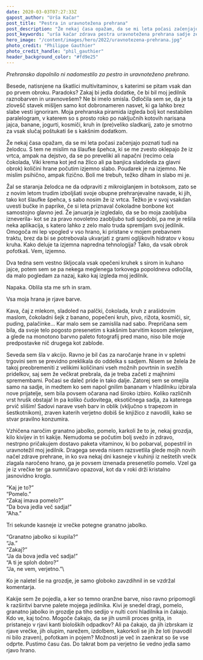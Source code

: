 ```yaml
---
date: 2020-03-03T07:27:33Z
gapost_author: "Urša Kačar"
post_title: "Pestra in uravnotežena prehrana"
post_description: "Že nekaj časa opažam, da se mi leta počasi začenjajo poznati tudi na želodcu. S tem ne mislim na šlaufke špehca, ki se me zvesto oklepajo že iz vrtca, ampak na dejstvo, da se po preveliki ali napačni (recimo cela čokolada, Viki krema kot jed na žlico ali pa banjica sladoleda za glavni obrok) količini hrane počutim izjemno slabo."
post_keywords: "urša kačar zdrava pestra uravnotežena prehrana sadje zelenjava čips čokolada piškoti prehranska dopolnila piramida"
hero_image: "/content/images/hero/2022/uravnotezena-prehrana.jpg"
photo_credit: "Philippe Gauthier"
photo_credit_handle: "phil_gauthier"
header_background_color: "#fd9e25"
---
```


_Prehransko dopolnilo ni nadomestilo za pestro in uravnoteženo prehrano._

Besede, natisnjene na škatlici multivitaminov, s katerimi se pitam vsak dan po prvem obroku. Paradoks? Zakaj bi jedla dodatke, če bi bil moj jedilnik raznobarven in uravnovešem? Ne bi imelo smisla. Odločila sem se, da je ta zlovešč stavek mišljen samo kot dobronameren nasvet, ki ga lahko brez slabe vesti ignoriram. Moja prehranska piramida izgleda bolj kot nestabilen paralelogram, v katerem so s prosto roko po naključnih kotovih narisana jajca, banane, jogurti, kosmiči, kruh in (pre)veliko sladkarij, zato je smotrno za vsak slučaj poštukati še s kakšnim dodatkom.

Že nekaj časa opažam, da se mi leta počasi začenjajo poznati tudi na želodcu. S tem ne mislim na šlaufke špehca, ki se me zvesto oklepajo že iz vrtca, ampak na dejstvo, da se po preveliki ali napačni (recimo cela čokolada, Viki krema kot jed na žlico ali pa banjica sladoleda za glavni obrok) količini hrane počutim izjemno slabo. Poudarek je na izjemno. Ne mislim psihično, ampak fizično. Boli me trebuh, težko diham in slabo mi je.

Žal se staranja želodca ne da odpraviti z mikroiglanjem in botoksom, zato se z novim letom trudim izboljšati svoje obupne prehranjevalne navade, ki jih, tako kot šlaufke špehca, s sabo nosim že iz vrtca. Težko je v svoj vsakdan uvesti bučke in paprike, če si leta priznaval čokoladne bonbone kot samostojno glavno jed. Že januarja je izgledalo, da se bo moja zaobljuba izneverila- kot se za pravo novoletno zaobljubo tudi spodobi, pa me je rešila neka aplikacija, s katero lahko z zelo malo truda spremljam svoj jedilnik. Omogoča mi lep vpogled v vso hrano, ki pristane v mojem prebavnem traktu, brez da bi se potrebovala ukvarjati z grami ogljikovih hidratov v kosu kruha. Kako deluje ta izjemna napredna tehnologija? Tako, da vsak obrok pofotkaš. Vem, izjemno.

Dva tedna sem vestno škljocala vsak opečeni kruhek s sirom in kuhano jajce, potem sem se pa nekega meglenega torkovega popoldneva odločila, da malo pogledam za nazaj, kako kaj izgleda moj jedilnik.

Napaka. Oblila sta me srh in sram.

Vsa moja hrana je rjave barve.

Kava, čaj z mlekom, sladoled na palčki, čokolada, kruh z arašidovim maslom, čokoladni šejk z banano, popečeni kruh, pivo, rižota, kosmiči, sir, puding, palačinke… Kar malo sem se zamislila nad sabo. Prepričana sem bila, da svoje telo pogosto presenetim s kakšnim barvitim kosom zelenjave, a glede na monotono barvno paleto fotografij pred mano, niso bile moje predpostavke nič drugega kot zablode.

Seveda sem šla v akcijo. Ravno je bil čas za naročanje hrane in v spletni trgovini sem se previdno preklikala do oddelka s sadjem. Nisem se želela že takoj preobremeniti z velikimi količinani vseh možnih povrtnin in svežih pridelkov, saj sem že večkrat prebrala, da je treba začeti z majhnimi spremembami. Počasi se daleč pride in tako dalje. Zatorej sem se omejila samo na sadje, in medtem ko sem napol gnilim bananam v hladilniku izbirala nove prijatelje, sem bila povsem očarana nad široko izbiro. Koliko različnih vrst hrušk obstaja! In pa koliko čudovitega, eksotičnega sadja, za katerega prvič slišim! Sadovi narave vseh barv in oblik (vključno s trapezom in šestkotnikom), zraven katerih verjetno dobiš še knjižico z navodili, kako se stvar pravilno konzumira.

Vzhičena naročim granatno jabolko, pomelo, karkoli že to je, nekaj grozdja, kilo kivijev in tri kakije. Nemudoma se počutim bolj svežo in zdravo, nestrpno pričakujem dostavo paketa vitaminov, ki bo pobarval, popestril in uravnotežil moj jedilnik. Dragega seveda nisem razsvetlila glede mojih novih načel zdrave prehrane, in ko sva nekaj dni kasneje v kuhinji iz neštetih vrečk zlagala naročeno hrano, ga je povsem iznenada presenetilo pomelo. Vzel ga je iz vrečke ter ga sumničavo opazoval, kot da v roki drži kristalno jasnovidno kroglo.

“Kaj je to?”\
“Pomelo.”\
“Zakaj imava pomelo?”\
“Da bova jedla več sadja!”\
“Aha.”

Tri sekunde kasneje iz vrečke potegne granatno jabolko.

“Granatno jabolko si kupila?”\
“Ja.”\
“Zakaj?”\
“Ja da bova jedla več sadja!”\
“A ti je sploh dobro?”\
“Ja, ne vem, verjetno.”\

Ko je naletel še na grozdje, je samo globoko zavzdihnil in se vzdržal komentarja.

Kakije sem že pojedla, a ker so temno oranžne barve, niso ravno pripomogli k razširitvi barvne palete mojega jedilnika. Kivi je snedel dragi, pomelo, granatno jabolko in grozdje pa tiho sedijo v nulti coni hladilnika in čakajo. Kdo ve, kaj točno. Mogoče čakajo, da se jih usmili proces gnitja, in pristanejo v rjavi kanti bioloških odpadkov? Ali pa čakajo, da jih izbrskam iz rjave vrečke, jih olupim, narežem, izdolbem, kakorkoli se jih že loti (navodil ni bilo zraven), pofotkam in pojem? Možnosti je več in zaenkrat so še vse odprte. Pustimo času čas. Do takrat bom pa verjetno še vedno jedla samo rjavo hrano.
